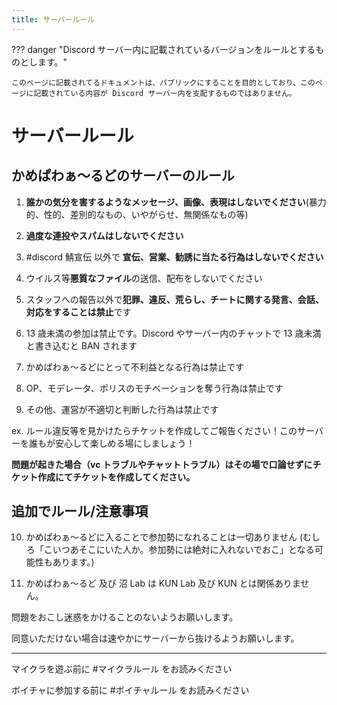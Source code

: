 ```yaml
---
title: サーバールール
---
```


??? danger "Discord サーバー内に記載されているバージョンをルールとするものとします。"

    このページに記載されてるドキュメントは、パブリックにすることを目的としており、このページに記載されている内容が Discord サーバー内を支配するものではありません。

# サーバールール

## かめぱわぁ～るどのサーバーのルール

1. **誰かの気分を害するようなメッセージ、画像、表現はしないでください**(暴力的、性的、差別的なもの、いやがらせ、無関係なもの等)

2. **過度な連投やスパムはしないでください**

3. \#discord 鯖宣伝 以外で **宣伝、営業、勧誘に当たる行為はしないでください**

4. ウイルス等**悪質なファイル**の送信、配布をしないでください

5. スタッフへの報告以外で**犯罪、違反、荒らし、チートに関する発言、会話、対応をすることは禁止**です

6. 13 歳未満の参加は禁止です。Discord やサーバー内のチャットで 13 歳未満と書き込むと BAN されます

7. かめぱわぁ～るどにとって不利益となる行為は禁止です

8. OP、モデレータ、ポリスのモチベーションを奪う行為は禁止です

9. その他、運営が不適切と判断した行為は禁止です

ex. ルール違反等を見かけたらチケットを作成してご報告ください！このサーバーを誰もが安心して楽しめる場にしましょう！

**問題が起きた場合（vc トラブルやチャットトラブル）はその場で口論せずにチケット作成にてチケットを作成してください。**

## 追加でルール/注意事項

10. かめぱわぁ～るどに入ることで参加勢になれることは一切ありません (むしろ「こいつあそこにいた人か。参加勢には絶対に入れないでおこ」となる可能性もあります。)

11. かめぱわぁ～るど 及び 沼 Lab は KUN Lab 及び KUN とは関係ありません。

問題をおこし迷惑をかけることのないようお願いします。

同意いただけない場合は速やかにサーバーから抜けるようお願いします。

---

マイクラを遊ぶ前に \#マイクラルール をお読みください

ボイチャに参加する前に \#ボイチャルール をお読みください
